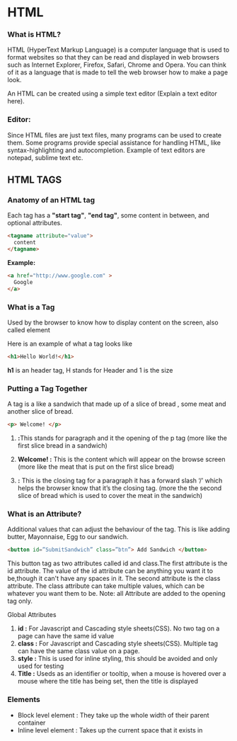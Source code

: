 # HTML

### What is HTML?

HTML (HyperText Markup Language) is a computer language that is used to format websites so that they can be read and displayed in web browsers such as Internet Explorer, Firefox, Safari, Chrome and Opera. You can think of it as a language that is made to tell the web browser how to make a page look.
 
An HTML can be created using a simple text editor (Explain a text editor here).

### Editor:

Since HTML files are just text files, many programs can be used to create them. Some programs provide special assistance for handling HTML, like syntax-highlighting and autocompletion. Example of text editors are notepad, sublime text etc.

## HTML TAGS
### Anatomy of an HTML tag
Each tag has a **"start tag"**, **"end tag"**, some content in between, and optional attributes.

```html
<tagname attribute="value">
  content
</tagname>
```

**Example:**
```html
<a href="http://www.google.com" >
  Google
</a>
```

### What is a Tag
Used by the browser to know how to display content on the screen, also called element

Here is an example of what a tag looks like

```html
<h1>Hello World!</h1>
```
**h1** is an header tag, H stands for Header and 1 is the size

### Putting a Tag Together
A tag is a like a sandwich that made up of a slice of bread , some meat and another slice of bread.

```html
<p> Welcome! </p>
```

<ol>
  <li><strong><p> :</strong>This stands for paragraph and it the opening of the p tag (more like the first slice bread in a sandwich)</li>
  <li><strong>Welcome! :</strong> This is the content which will appear on the browse screen (more like the meat that is put on the first slice bread)</li>
  <li><strong></p> :</strong> This is the closing tag for a paragraph it has a forward slash ‘/’ which helps the browser know that it’s the closing tag. (more the the second slice of bread which is used to cover the meat in the sandwich)</li>
</ol>

### What is an Attribute?
Additional values that can adjust the behaviour of the tag. This is like adding butter, Mayonnaise, Egg to our sandwich.

```html
<button id=”SubmitSandwich” class=”btn”> Add Sandwich </button>
```

This button tag as two attributes called id and class.The first attribute is the id attribute. The value of the id attribute can be anything you want it to be,though it can't have any spaces in it. The second attribute is the class attribute. The class attribute can take multiple values, which can be whatever you want them to be. Note: all Attribute are added to the opening tag only.

Global Attributes
<ol>
  <li><strong>id :</strong> For Javascript and Cascading style sheets(CSS). No two tag on a page can have the same id value</li>
  <li><strong>class :</strong> For Javascript and Cascading style sheets(CSS). Multiple tag can have the same class value on a page.</li>
  <li><strong>style :</strong> This is used for inline styling, this should be avoided and only used for testing</li>
  <li><strong>Title :</strong> Useds as an identifier or tooltip, when a mouse is hovered over a mouse where the title has being set, then the title is displayed</li>
</ol>

### Elements
<ul>
  <li>Block level element : They take up the whole width of their parent container</li>
  <li>Inline level element : Takes up the current space that it exists in</li>
</ul>
